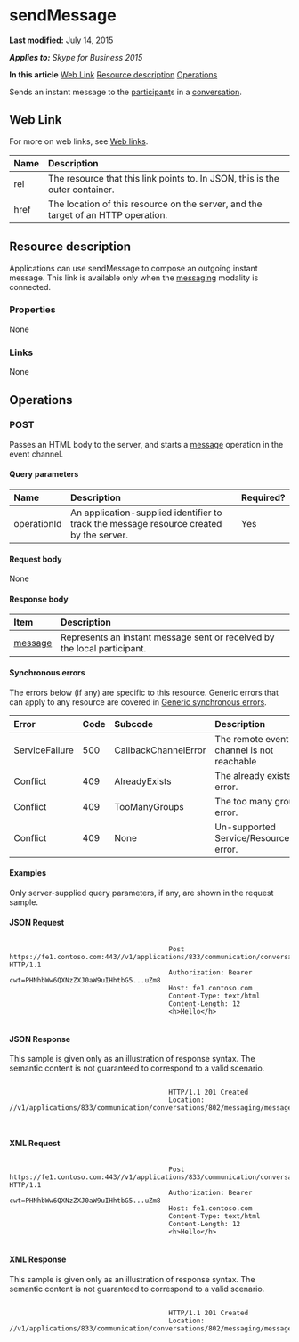 
# sendMessage 

 **Last modified:** July 14, 2015

 _**Applies to:** Skype for Business 2015_

 **In this article**
 [Web Link](#sectionSection0)
 [Resource description](#sectionSection1)
 [Operations](#sectionSection2)


Sends an instant message to the [participant](participant_ref.md)s in a [conversation](conversation_ref.md). 

## Web Link
<a name="sectionSection0"> </a>

For more on web links, see [Web links](WebLinks.md).



|**Name**|**Description**|
|:-----|:-----|
|rel|The resource that this link points to. In JSON, this is the outer container.|
|href|The location of this resource on the server, and the target of an HTTP operation.|

## Resource description
<a name="sectionSection1"> </a>

 Applications can use sendMessage to compose an outgoing instant message. This link is available only when the [messaging](messaging_ref.md) modality is connected.


### Properties

None


### Links

None


## Operations
<a name="sectionSection2"> </a>




### POST

Passes an HTML body to the server, and starts a [message](message_ref.md) operation in the event channel.


#### Query parameters





|**Name**|**Description**|**Required?**|
|:-----|:-----|:-----|
|operationId|An application-supplied identifier to track the message resource created by the server.|Yes|

#### Request body

None


#### Response body



|**Item**|**Description**|
|:-----|:-----|
| [message](message_ref.md)|Represents an instant message sent or received by the local participant.|

#### Synchronous errors

The errors below (if any) are specific to this resource. Generic errors that can apply to any resource are covered in [Generic synchronous errors](GenericSynchronousErrors.md).



|**Error**|**Code**|**Subcode**|**Description**|
|:-----|:-----|:-----|:-----|
|ServiceFailure|500|CallbackChannelError|The remote event channel is not reachable|
|Conflict|409|AlreadyExists|The already exists error.|
|Conflict|409|TooManyGroups|The too many groups error.|
|Conflict|409|None|Un-supported Service/Resource/API error.|

#### Examples

Only server-supplied query parameters, if any, are shown in the request sample.


#### JSON Request


```

										Post https://fe1.contoso.com:443//v1/applications/833/communication/conversations/802/messaging/sendMessage HTTP/1.1
										Authorization: Bearer cwt=PHNhbWw6QXNzZXJ0aW9uIHhtbG5...uZm8
										Host: fe1.contoso.com
										Content-Type: text/html
										Content-Length: 12
										<h>Hello</h>
									
```


#### JSON Response

This sample is given only as an illustration of response syntax. The semantic content is not guaranteed to correspond to a valid scenario.


```

										HTTP/1.1 201 Created
										Location: //v1/applications/833/communication/conversations/802/messaging/messages/812
										
									
```


#### XML Request


```

										Post https://fe1.contoso.com:443//v1/applications/833/communication/conversations/802/messaging/sendMessage HTTP/1.1
										Authorization: Bearer cwt=PHNhbWw6QXNzZXJ0aW9uIHhtbG5...uZm8
										Host: fe1.contoso.com
										Content-Type: text/html
										Content-Length: 12
										<h>Hello</h>
									
```


#### XML Response

This sample is given only as an illustration of response syntax. The semantic content is not guaranteed to correspond to a valid scenario.


```

										HTTP/1.1 201 Created
										Location: //v1/applications/833/communication/conversations/802/messaging/messages/812
										
									
```

